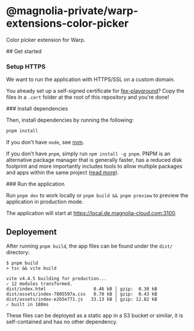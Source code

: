 # @magnolia-private/warp-extensions-color-picker

Color picker extension for Warp.

## Get started

### Setup HTTPS

We want to run the application with HTTPS/SSL on a custom domain.

You already set up a self-signed certificate for [fex-playground](https://bitbucket.org/magnolia2022/fex-playground/src/main/)? Copy the files in a `.cert` folder at the root of this repository and you're done!

### Install dependencies

Then, install dependencies by running the following:

```bash
pnpm install
```

If you don't have `node`, see [nvm](https://github.com/nvm-sh/nvm).

If you don't have `pnpm`, simply run `npm install -g pnpm`. PNPM is an alternative package manager that is generally faster, has a reduced disk footprint and more importantly includes tools to allow multiple packages and apps within the same project ([read more](https://pnpm.io/motivation)).

### Run the application

Run `pnpm dev` to work locally or `pnpm build && pnpm preview` to preview the application in production mode.

The application will start at https://local.de.magnolia-cloud.com:3100.

## Deployement

After running `pnpm build`, the app files can be found under the `dist/` directory:

```
$ pnpm build
> tsc && vite build

vite v4.4.5 building for production...
✓ 12 modules transformed.
dist/index.html                  0.46 kB │ gzip:  0.30 kB
dist/assets/index-7805597a.css   0.70 kB │ gzip:  0.43 kB
dist/assets/index-e2b5e771.js   33.13 kB │ gzip: 12.82 kB
✓ built in 188ms
```

These files can be deployed as a static app in a S3 bucket or similar, it is self-contained and has no other dependency.
